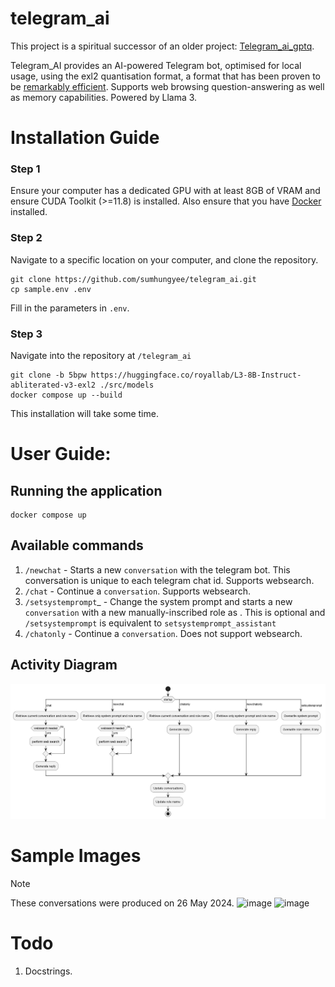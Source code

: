 # telegram_ai
This project is a spiritual successor of an older project: [Telegram_ai_gptq](https://github.com/sumhungyee/telegram_ai_gptq).
<br>

Telegram_AI provides an AI-powered Telegram bot, optimised for local usage, using the exl2 quantisation format,  a format that has been proven to be [remarkably efficient](https://oobabooga.github.io/blog/posts/gptq-awq-exl2-llamacpp/). Supports web browsing question-answering as well as memory capabilities.
Powered by Llama 3.

# Installation Guide
### Step 1
Ensure your computer has a dedicated GPU with at least 8GB of VRAM and ensure CUDA Toolkit (>=11.8) is installed. Also ensure that you have [Docker](https://www.docker.com/products/docker-desktop/) installed.

### Step 2
Navigate to a specific location on your computer, and clone the repository.
  ```
  git clone https://github.com/sumhungyee/telegram_ai.git
  cp sample.env .env
  ```
Fill in the parameters in `.env`.

### Step 3
Navigate into the repository at `/telegram_ai`
```
git clone -b 5bpw https://huggingface.co/royallab/L3-8B-Instruct-abliterated-v3-exl2 ./src/models
docker compose up --build
```
This installation will take some time.

# User Guide:

## Running the application
```
docker compose up
```

## Available commands
1. `/newchat` - Starts a new `conversation` with the telegram bot. This conversation is unique to each telegram chat id. Supports websearch.
2. `/chat` - Continue a `conversation`. Supports websearch.
3. `/setsystemprompt`_<ROLE> - Change the system prompt and starts a new `conversation` with a new manually-inscribed role as <ROLE>. This is optional and `/setsystemprompt` is equivalent to `setsystemprompt_assistant`
4. `/chatonly` - Continue a `conversation`. Does not support websearch.

## Activity Diagram
![Diagram](./docs/diagrams/action.png)

# Sample Images
> [!NOTE]
> These conversations were produced on 26 May 2024.
![image](https://github.com/sumhungyee/telegram_ai/assets/113227987/40a9dfef-2359-482c-8d4b-2553ffca0fe8)
![image](https://github.com/sumhungyee/telegram_ai/assets/113227987/c27dc4ea-14de-4307-9315-48b538321767)

# Todo
1. Docstrings.

